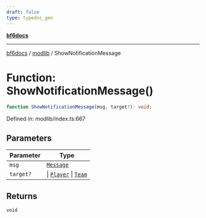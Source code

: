 ```yaml
---
draft: false
type: typedoc_gen
---
```


[**bf6docs**](../../_index.md)

***

[bf6docs](../../_index.md) / [modlib](../_index.md) / ShowNotificationMessage

# Function: ShowNotificationMessage()

```ts
function ShowNotificationMessage(msg, target?): void;
```

Defined in: modlib/index.ts:667

## Parameters

| Parameter | Type |
| ------ | ------ |
| `msg` | [`Message`](../../mod/mod/Message/_index.md) |
| `target?` | \| [`Player`](../../mod/mod/Player/_index.md) \| [`Team`](../../mod/mod/Team/_index.md) |

## Returns

`void`
